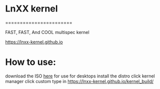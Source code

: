 # LnXX kernel
=======================

FAST, FAST, And COOL multispec kernel

https://lnxx-kernel.github.io

# How to use:

download the ISO [here](https://mirror.csclub.uwaterloo.ca/linuxmint/debian/lmde-5-cinnamon-64bit.iso) for use for desktops
install the distro
click kernel manager 
click custom
type in https://lnxx-kernel.github.io/kernel_build/
